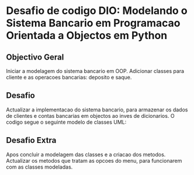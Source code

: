 ﻿# Desafio de codigo DIO: Modelando o Sistema Bancario em Programacao Orientada a Objectos em Python

## Objectivo Geral
Iniciar a modelagem do sistema bancario em OOP. Adicionar classes para cliente e as operacoes bancarias: deposito e saque.

## Desafio
Actualizar a implementacao do sistema bancario, para armazenar os dados de clientes e contas bancarias em objectos ao inves de dicionarios. O codigo segue o seguinte modelo de classes UML:

## Desafio Extra
Apos concluir a modelagem das classes e a criacao dos metodos. Actualizar os metodos que tratam as opcoes do menu, para funcionarem com as classes modeladas.
